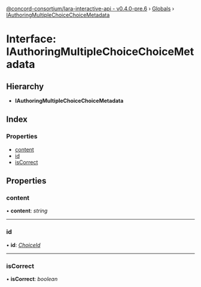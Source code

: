 [@concord-consortium/lara-interactive-api - v0.4.0-pre.6](../README.md) › [Globals](../globals.md) › [IAuthoringMultipleChoiceChoiceMetadata](iauthoringmultiplechoicechoicemetadata.md)

# Interface: IAuthoringMultipleChoiceChoiceMetadata

## Hierarchy

* **IAuthoringMultipleChoiceChoiceMetadata**

## Index

### Properties

* [content](iauthoringmultiplechoicechoicemetadata.md#content)
* [id](iauthoringmultiplechoicechoicemetadata.md#id)
* [isCorrect](iauthoringmultiplechoicechoicemetadata.md#iscorrect)

## Properties

###  content

• **content**: *string*

___

###  id

• **id**: *[ChoiceId](../globals.md#choiceid)*

___

###  isCorrect

• **isCorrect**: *boolean*
